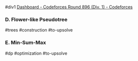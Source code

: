 #div1 
[Dashboard - Codeforces Round 896 (Div. 1) - Codeforces](https://codeforces.com/contest/1868)
### D. Flower-like Pseudotree
#trees #construction #to-upsolve
### E. Min-Sum-Max
#dp #optimization #to-upsolve 